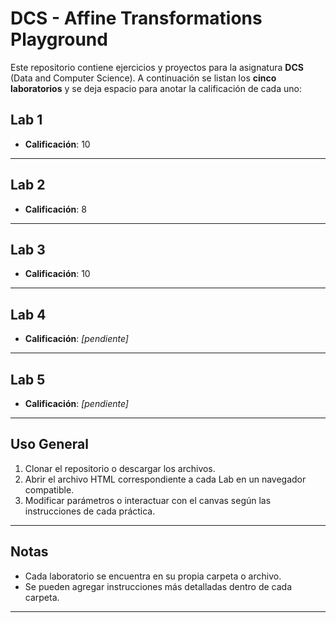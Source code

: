 # DCS - Affine Transformations Playground

Este repositorio contiene ejercicios y proyectos para la asignatura **DCS** (Data and Computer Science). A continuación se listan los **cinco laboratorios** y se deja espacio para anotar la calificación de cada uno:

## Lab 1
- **Calificación**: 10

---

## Lab 2
- **Calificación**: 8

---

## Lab 3
- **Calificación**: 10

---

## Lab 4
- **Calificación**: _[pendiente]_

---

## Lab 5
- **Calificación**: _[pendiente]_

---

## Uso General
1. Clonar el repositorio o descargar los archivos.
2. Abrir el archivo HTML correspondiente a cada Lab en un navegador compatible.
3. Modificar parámetros o interactuar con el canvas según las instrucciones de cada práctica.

---

## Notas
- Cada laboratorio se encuentra en su propia carpeta o archivo.
- Se pueden agregar instrucciones más detalladas dentro de cada carpeta.

---
